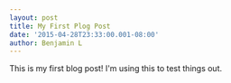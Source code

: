 ```yaml
---
layout: post
title: My First Plog Post
date: '2015-04-28T23:33:00.001-08:00'
author: Benjamin L
---
```


This is my first blog post! I'm using this to test things out.

